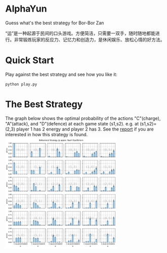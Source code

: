 # AlphaYun

Guess what's the best strategy for Bor-Bor Zan

“运”是一种起源于民间的口头游戏。方便简洁，只需要一双手，随时随地都能进行。非常锻炼玩家的反应力、记忆力和创造力，是休闲娱乐、放松心情的好方法。

# Quick Start
Play against the best strategy and see how you like it:
```
python play.py
```

# The Best Strategy
The graph below shows the optimal probability of the actions "C"(charge), "A"(attack), and "D"(defence) at each game state (s1,s2). e.g. at (s1,s2)=(2,3) player 1 has 2 energy and player 2 has 3. See the [report](./best_strategy.ipynb) if you are interested in how this strategy is found.
<img src = "imgs/Q6x6.png" width ="70%" />